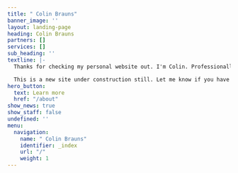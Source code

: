 ```yaml
---
title: " Colin Brauns"
banner_image: ''
layout: landing-page
heading: Colin Brauns
partners: []
services: []
sub_heading: ''
textline: |-
  Thanks for checking my personal website out. I'm Colin. Professionally, I'm a sometimes founder, community builder, and wearer of many operational hats.

  This is a new site under construction still. Let me know if you have suggestions!
hero_button:
  text: Learn more
  href: "/about"
show_news: true
show_staff: false
undefined: ''
menu:
  navigation:
    name: " Colin Brauns"
    identifier: _index
    url: "/"
    weight: 1
---
```


